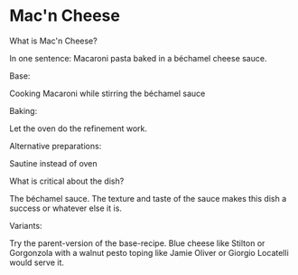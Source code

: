 # Mac'n Cheese

What is Mac'n Cheese?

In one sentence: Macaroni pasta baked in a béchamel cheese sauce.

Base:

Cooking Macaroni while stirring the béchamel sauce

Baking:

Let the oven do the refinement work.

Alternative preparations:

Sautine instead of oven

What is critical about the dish?

The béchamel sauce. The texture and taste of the sauce makes this dish a success or whatever else it is.

Variants:

Try the parent-version of the base-recipe. Blue cheese like Stilton or Gorgonzola with a walnut pesto toping like Jamie Oliver or Giorgio Locatelli would serve it.

 

